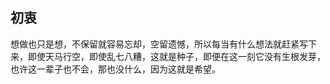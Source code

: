 ## 初衷

想做也只是想，不保留就容易忘却，空留遗憾，所以每当有什么想法就赶紧写下来，即使天马行空，即使乱七八糟，这就是种子，即便在这一刻它没有生根发芽，也许这一辈子也不会，那也没什么，因为这就是希望。